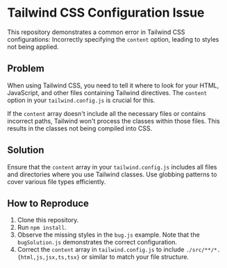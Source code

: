# Tailwind CSS Configuration Issue

This repository demonstrates a common error in Tailwind CSS configurations: Incorrectly specifying the `content` option, leading to styles not being applied.

## Problem

When using Tailwind CSS, you need to tell it where to look for your HTML, JavaScript, and other files containing Tailwind directives.  The `content` option in your `tailwind.config.js` is crucial for this.

If the `content` array doesn't include all the necessary files or contains incorrect paths, Tailwind won't process the classes within those files. This results in the classes not being compiled into CSS.

## Solution

Ensure that the `content` array in your `tailwind.config.js` includes all files and directories where you use Tailwind classes. Use globbing patterns to cover various file types efficiently.

## How to Reproduce

1. Clone this repository.
2. Run `npm install`.
3. Observe the missing styles in the `bug.js` example. Note that the `bugSolution.js` demonstrates the correct configuration.
4. Correct the `content` array in `tailwind.config.js` to include `./src/**/*.{html,js,jsx,ts,tsx}` or similar to match your file structure.